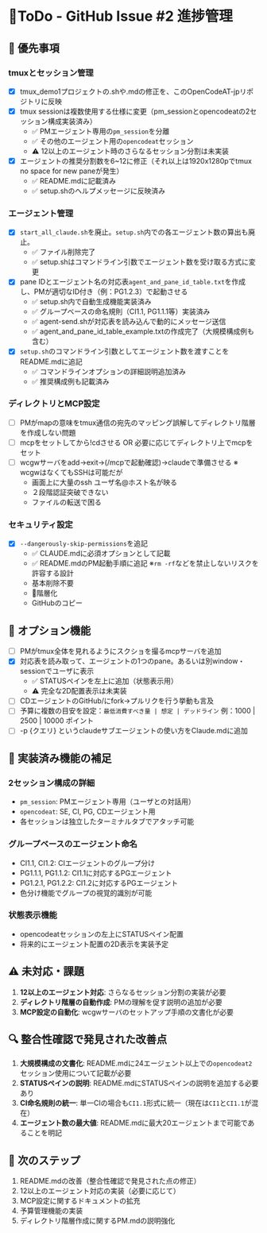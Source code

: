 # 🔨ToDo - GitHub Issue #2 進捗管理

## 🔧 優先事項

### tmuxとセッション管理
- [x] tmux_demo1プロジェクトの.shや.mdの修正を、このOpenCodeAT-jpリポジトリに反映
- [x] tmux sessionは複数使用する仕様に変更（pm_sessionとopencodeatの2セッション構成実装済み）
  - ✅ PMエージェント専用の`pm_session`を分離
  - ✅ その他のエージェント用の`opencodeat`セッション
  - ⚠️ 12以上のエージェント時のさらなるセッション分割は未実装
- [x] エージェントの推奨分割数を6~12に修正（それ以上は1920x1280pでtmux no space for new paneが発生）
  - ✅ README.mdに記載済み
  - ✅ setup.shのヘルプメッセージに反映済み

### エージェント管理
- [x] `start_all_claude.sh`を廃止。`setup.sh`内での各エージェント数の算出も廃止。
  - ✅ ファイル削除完了
  - ✅ setup.shはコマンドライン引数でエージェント数を受け取る方式に変更
- [x] pane IDとエージェント名の対応表`agent_and_pane_id_table.txt`を作成し、PMが適切なID付き（例：PG1.2.3）で起動させる
  - ✅ setup.sh内で自動生成機能実装済み
  - ✅ グループベースの命名規則（CI1.1, PG1.1.1等）実装済み
  - ✅ agent-send.shが対応表を読み込んで動的にメッセージ送信
  - ✅ agent_and_pane_id_table_example.txtの作成完了（大規模構成例も含む）
- [x] `setup.sh`のコマンドライン引数としてエージェント数を渡すことをREADME.mdに追記
  - ✅ コマンドラインオプションの詳細説明追加済み
  - ✅ 推奨構成例も記載済み

### ディレクトリとMCP設定
- [ ] PMがmapの意味をtmux通信の宛先のマッピング誤解してディレクトリ階層を作成しない問題
- [ ] mcpをセットしてから!cdさせる OR 必要に応じてディレクトリ上でmcpをセット
- [ ] wcgwサーバをadd→exit→(/mcpで起動確認)→claudeで準備させる
  ※ wcgwはなくてもSSHは可能だが
  - 画面上に大量のssh ユーザ名@ホスト名が映る
  - ２段階認証突破できない
  - ファイルの転送で困る

### セキュリティ設定
- [x] `--dangerously-skip-permissions`を追記
  - ✅ CLAUDE.mdに必須オプションとして記載
  - ✅ README.mdのPM起動手順に追記
  ※`rm -rf`などを禁止しないリスクを許容する設計
  - 基本削除不要
  - 📁階層化
  - GitHubのコピー

## 🎯 オプション機能

- [ ] PMがtmux全体を見れるようにスクショを撮るmcpサーバを追加
- [x] 対応表を読み取って、エージェントの1つのpane。あるいは別window・sessionでユーザに表示
  - ✅ STATUSペインを左上に追加（状態表示用）
  - ⚠️ 完全な2D配置表示は未実装
- [ ] CDエージェントのGitHub/にfork→プルリクを行う挙動も言及
- [ ] 予算に複数の目安を設定：`最低消費すべき量 | 想定 | デッドライン` 例：1000 | 2500 | 10000 ポイント
- [ ] -p {クエリ} というclaudeサブエージェントの使い方をClaude.mdに追加

## 📝 実装済み機能の補足

### 2セッション構成の詳細
- `pm_session`: PMエージェント専用（ユーザとの対話用）
- `opencodeat`: SE, CI, PG, CDエージェント用
- 各セッションは独立したターミナルタブでアタッチ可能

### グループベースのエージェント命名
- CI1.1, CI1.2: CIエージェントのグループ分け
- PG1.1.1, PG1.1.2: CI1.1に対応するPGエージェント
- PG1.2.1, PG1.2.2: CI1.2に対応するPGエージェント
- 色分け機能でグループの視覚的識別が可能

### 状態表示機能
- opencodeatセッションの左上にSTATUSペイン配置
- 将来的にエージェント配置の2D表示を実装予定

## ⚠️ 未対応・課題

1. **12以上のエージェント対応**: さらなるセッション分割の実装が必要
2. **ディレクトリ階層の自動作成**: PMの理解を促す説明の追加が必要
3. **MCP設定の自動化**: wcgwサーバのセットアップ手順の文書化が必要

## 🔍 整合性確認で発見された改善点

1. **大規模構成の文書化**: README.mdに24エージェント以上での`opencodeat2`セッション使用について記載が必要
2. **STATUSペインの説明**: README.mdにSTATUSペインの説明を追加する必要あり
3. **CI命名規則の統一**: 単一CIの場合も`CI1.1`形式に統一（現在は`CI1`と`CI1.1`が混在）
4. **エージェント数の最大値**: README.mdに最大20エージェントまで可能であることを明記

## 🚀 次のステップ

1. README.mdの改善（整合性確認で発見された点の修正）
2. 12以上のエージェント対応の実装（必要に応じて）
3. MCP設定に関するドキュメントの拡充
4. 予算管理機能の実装
5. ディレクトリ階層作成に関するPM.mdの説明強化